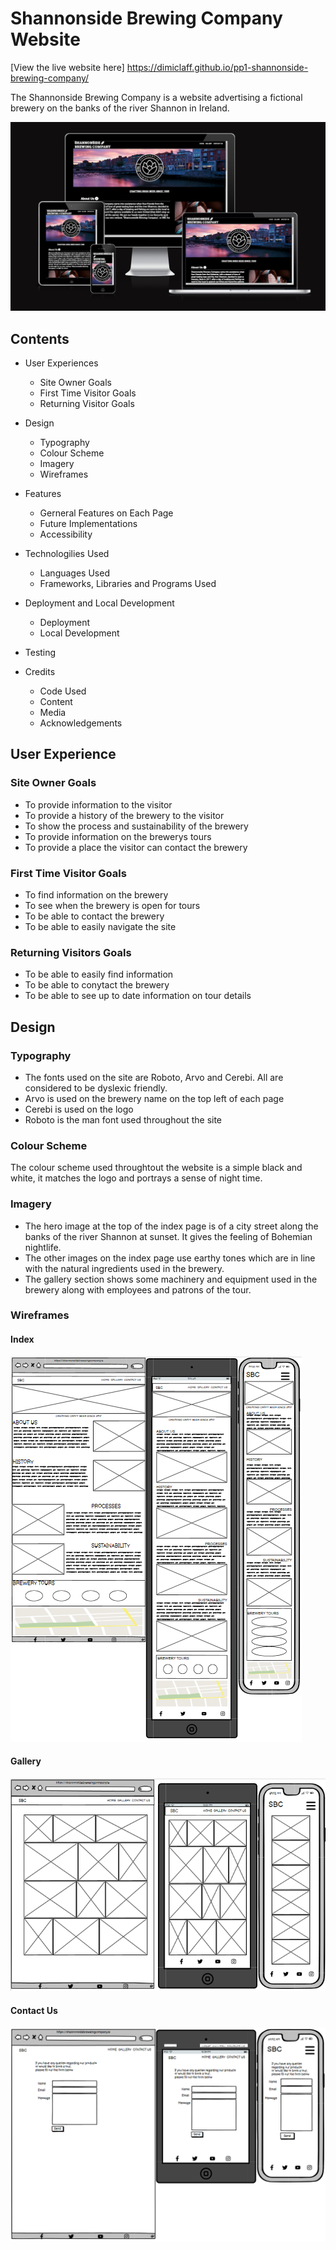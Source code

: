 # Shannonside Brewing Company Website

[View the live website here] https://dimiclaff.github.io/pp1-shannonside-brewing-company/

The Shannonside Brewing Company is a website advertising a fictional brewery on the banks of the river Shannon in Ireland.

![Website on arange of devices](assets/images/website_responsiveness.png)

## Contents

- User Experiences
    - Site Owner Goals
    - First Time Visitor Goals
    - Returning Visitor Goals

- Design
    - Typography
    - Colour Scheme
    - Imagery
    - Wireframes

- Features
    - Gerneral Features on Each Page
    - Future Implementations
    - Accessibility

- Technologilies Used
    - Languages Used
    - Frameworks, Libraries and Programs Used

- Deployment and Local Development
    - Deployment
    - Local Development

- Testing

- Credits
    - Code Used
    - Content
    - Media
    - Acknowledgements

## User Experience
### Site Owner Goals
- To provide information to the visitor
- To provide a history of the brewery to the visitor
- To show the process and sustainability of the brewery
- To provide information on the brewerys tours
- To provide a place the visitor can contact the brewery

### First Time Visitor Goals
- To find information on the brewery
- To see when the brewery is open for tours
- To be able to contact the brewery
- To be able to easily navigate the site

### Returning Visitors Goals
- To be able to easily find information
- To be able to conytact the brewery
- To be able to see up to date information on tour details

## Design
### Typography
- The fonts used on the site are Roboto, Arvo and Cerebi. All are considered to be dyslexic friendly.
- Arvo is used on the brewery name on the top left of each page
- Cerebi is used on the logo
- Roboto is the man font used throughout the site

### Colour Scheme
The colour scheme used throughtout the website is a simple black and white, it matches the logo and portrays a sense of night time.

### Imagery
- The hero image at the top of the index page is of a city street along the banks of the river Shannon at sunset. It gives the feeling of Bohemian nightlife. 
- The other images on the index page use earthy tones which are in line with the natural ingredients used in the brewery.
- The gallery section shows some machinery and equipment used in the brewery along with employees and patrons of the tour.

### Wireframes

#### Index
![Wireframe for the index page](assets/wireframe/index_wireframe.png)
<br>

#### Gallery
![Wireframe for the gallery page](assets/wireframe/gallery_wireframe.png)
<br>

#### Contact Us
![Wireframe for the contact us page](assets/wireframe/contact_wireframe.png)
